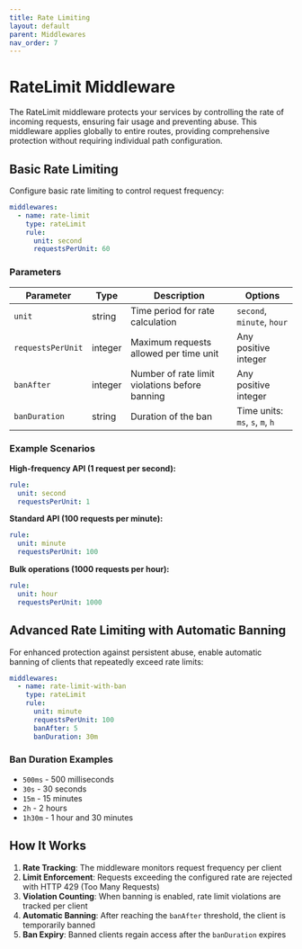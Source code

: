 ```yaml
---
title: Rate Limiting
layout: default
parent: Middlewares
nav_order: 7
---
```



# RateLimit Middleware

The RateLimit middleware protects your services by controlling the rate of incoming requests, ensuring fair usage and preventing abuse. This middleware applies globally to entire routes, providing comprehensive protection without requiring individual path configuration.

## Basic Rate Limiting

Configure basic rate limiting to control request frequency:

```yaml
middlewares:
  - name: rate-limit
    type: rateLimit
    rule:
      unit: second
      requestsPerUnit: 60
```

### Parameters

| Parameter         | Type    | Description                                    | Options                         |
|-------------------|---------|------------------------------------------------|---------------------------------|
| `unit`            | string  | Time period for rate calculation               | `second`, `minute`, `hour`      |
| `requestsPerUnit` | integer | Maximum requests allowed per time unit         | Any positive integer            |
| `banAfter`        | integer | Number of rate limit violations before banning | Any positive integer            |
| `banDuration`     | string  | Duration of the ban                            | Time units: `ms`, `s`, `m`, `h` |

### Example Scenarios

**High-frequency API (1 request per second):**

```yaml
rule:
  unit: second
  requestsPerUnit: 1
```

**Standard API (100 requests per minute):**

```yaml
rule:
  unit: minute
  requestsPerUnit: 100
```

**Bulk operations (1000 requests per hour):**

```yaml
rule:
  unit: hour
  requestsPerUnit: 1000
```

## Advanced Rate Limiting with Automatic Banning

For enhanced protection against persistent abuse, enable automatic banning of clients that repeatedly exceed rate limits:

```yaml
middlewares:
  - name: rate-limit-with-ban
    type: rateLimit
    rule:
      unit: minute
      requestsPerUnit: 100
      banAfter: 5
      banDuration: 30m
```

### Ban Duration Examples

- `500ms` - 500 milliseconds
- `30s` - 30 seconds
- `15m` - 15 minutes
- `2h` - 2 hours
- `1h30m` - 1 hour and 30 minutes

## How It Works

1. **Rate Tracking**: The middleware monitors request frequency per client
2. **Limit Enforcement**: Requests exceeding the configured rate are rejected with HTTP 429 (Too Many Requests)
3. **Violation Counting**: When banning is enabled, rate limit violations are tracked per client
4. **Automatic Banning**: After reaching the `banAfter` threshold, the client is temporarily banned
5. **Ban Expiry**: Banned clients regain access after the `banDuration` expires

